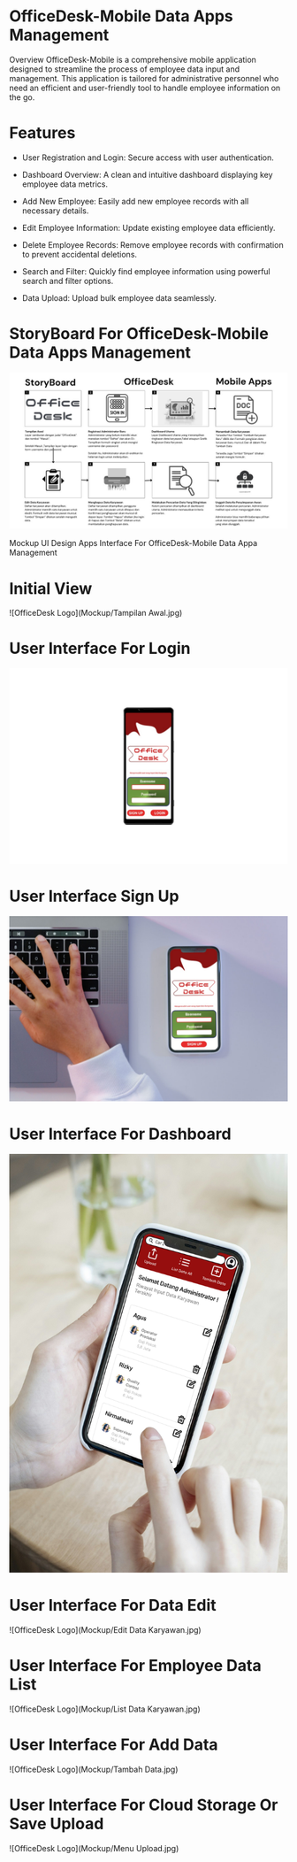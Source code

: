 # OfficeDesk-Mobile Data Apps Management
Overview
OfficeDesk-Mobile is a comprehensive mobile application designed to streamline the process of employee data input and management. This application is tailored for administrative personnel who need an efficient and user-friendly tool to handle employee information on the go.
# Features
- User Registration and Login: Secure access with user authentication.

- Dashboard Overview: A clean and intuitive dashboard displaying key employee data metrics.

- Add New Employee: Easily add new employee records with all necessary details.

- Edit Employee Information: Update existing employee data efficiently.

- Delete Employee Records: Remove employee records with confirmation to prevent accidental deletions.

- Search and Filter: Quickly find employee information using powerful search and filter options.

- Data Upload: Upload bulk employee data seamlessly.

# StoryBoard For OfficeDesk-Mobile Data Apps Management
![OfficeDesk Logo](image-storyboard-officedesk.jpg)


Mockup UI Design Apps Interface For OfficeDesk-Mobile Data Appa Management
# Initial View
![OfficeDesk Logo](Mockup/Tampilan Awal.jpg)
# User Interface For Login
![OfficeDesk Logo](Mockup/HomeLogin.jpg)
# User Interface Sign Up
![OfficeDesk Logo](Mockup/DaftarLogin.jpg)
# User Interface For Dashboard
![OfficeDesk Logo](Mockup/Dashboard.jpg)
# User Interface For Data Edit
![OfficeDesk Logo](Mockup/Edit Data Karyawan.jpg)
# User Interface For Employee Data List
![OfficeDesk Logo](Mockup/List Data Karyawan.jpg)
# User Interface For Add Data
![OfficeDesk Logo](Mockup/Tambah Data.jpg)
# User Interface For Cloud Storage Or Save Upload
![OfficeDesk Logo](Mockup/Menu Upload.jpg)




